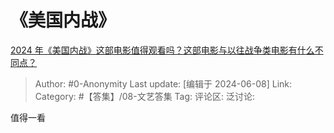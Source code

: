# 《美国内战》
[2024 年《美国内战》这部电影值得观看吗？这部电影与以往战争类电影有什么不同点？](https://www.zhihu.com/question/658014373/answer/3523753594)

> Author: #0-Anonymity
> Last update: [编辑于 2024-06-08]
> Link:
> Category: #【答集】/08-文艺答集 
> Tag: 
> 评论区:
> 泛讨论:

值得一看